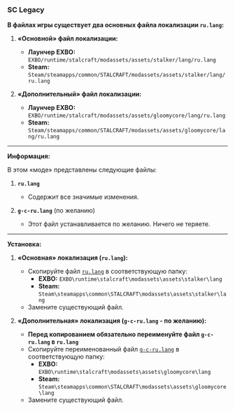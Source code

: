 ### SC Legacy

**В файлах игры существует два основных файла локализации `ru.lang`:**

1.  **«Основной» файл локализации:**
    * **Лаунчер EXBO:** `EXBO/runtime/stalcraft/modassets/assets/stalker/lang/ru.lang`
    * **Steam:** `Steam/steamapps/common/STALCRAFT/modassets/assets/stalker/lang/ru.lang`

2.  **«Дополнительный» файл локализации:**
    * **Лаунчер EXBO:** `EXBO/runtime/stalcraft/modassets/assets/gloomycore/lang/ru.lang`
    * **Steam:** `Steam/steamapps/common/STALCRAFT/modassets/assets/gloomycore/lang/ru.lang`

---

**Информация:**

В этом «моде» представлены следующие файлы:

1.  **`ru.lang`**
    * Содержит все значимые изменения.

2.  **`g-c-ru.lang`** (по желанию)
    * Этот файл устанавливается по желанию. Ничего не теряете.

---

**Установка:**

1.  **«Основная» локализация (`ru.lang`):**
    * Скопируйте файл [`ru.lang`](https://github.com/Horizon-Arch/sc-legacy/releases) в соответствующую папку:
        * **EXBO:** `EXBO\runtime\stalcraft\modassets\assets\stalker\lang`
        * **Steam:** `Steam\steamapps\common\STALCRAFT\modassets\assets\stalker\lang`
    * Замените существующий файл.

2.  **«Дополнительная» локализация (`g-c-ru.lang` - по желанию):**
    * **Перед копированием обязательно переименуйте файл `g-c-ru.lang` в `ru.lang`**
    * Скопируйте переименованный файл [`g-c-ru.lang`](https://github.com/Horizon-Arch/sc-legacy/releases) в соответствующую папку:
        * **EXBO:** `EXBO\runtime\stalcraft\modassets\assets\gloomycore\lang`
        * **Steam:** `Steam\steamapps\common\STALCRAFT\modassets\assets\gloomycore\lang`
    * Замените существующий файл.
